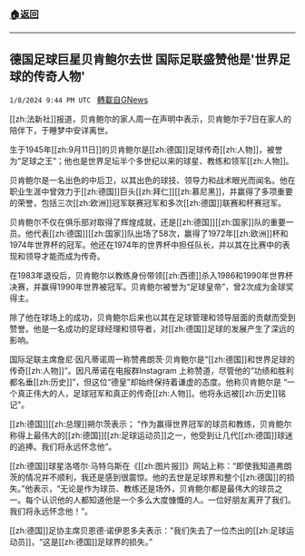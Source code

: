 ###  [:house:返回](README.md)
---


## 德国足球巨星贝肯鲍尔去世 国际足联盛赞他是'世界足球的传奇人物'
`1/8/2024 9:44 PM UTC ` [轉載自GNews](https://gnews.org/articles/2198279)

[[zh:法新社]]报道，贝肯鲍尔的家人周一在声明中表示，贝肯鲍尔于7日在家人的陪伴下，于睡梦中安详离世。

生于1945年[[zh:9月11日]]的贝肯鲍尔是[[zh:德国]]足球传奇[[zh:人物]]，被誉为“足球之王”；他也是世界足坛半个多世纪以来的球星、教练和领军[[zh:人物]]。

贝肯鲍尔是一名出色的中后卫，以其出色的球技、领导力和战术眼光而闻名。他在职业生涯中曾效力于[[zh:德国]]巨头[[zh:拜仁]][[zh:慕尼黑]]，并赢得了多项重要的荣誉，包括三次[[zh:欧洲]]冠军联赛冠军和多次[[zh:德国]]联赛和杯赛冠军。

贝肯鲍尔不仅在俱乐部对取得了辉煌成就，还是[[zh:德国]][[zh:国家]]队的重要一员。他代表[[zh:德国]][[zh:国家]]队出场了58次，赢得了1972年[[zh:欧洲]]杯和1974年世界杯的冠军。他还在1974年的世界杯中担任队长，并以其在比赛中的表现和领导才能而成为传奇。

在1983年退役后，贝肯鲍尔以教练身份带领[[zh:西德]]杀入1986和1990年世界杯决赛，并赢得1990年世界被冠军。贝肯鲍尔被誉为“足球皇帝”，曾2次成为金球奖得主。

除了他在球场上的成功，贝肯鲍尔后来也以其在足球管理和领导层面的贡献而受到赞誉。他是一名成功的足球经理和领导者，对[[zh:德国]]足球的发展产生了深远的影响。

国际足联主席詹尼·因凡蒂诺周一称赞弗朗茨·贝肯鲍尔是“[[zh:德国]]和世界足球的传奇[[zh:人物]]”。因凡蒂诺在电报群Instagram 上称赞道，尽管他的“功绩和胜利都名垂[[zh:历史]]”，但这位“德皇”却始终保持着谦虚的态度。他称贝肯鲍尔是    “一个真正伟大的人，足球冠军和真正的传奇[[zh:人物]]。他将永远被[[zh:历史]]铭记"。

[[zh:德国]][[zh:总理]]朔尔茨表示； “作为赢得世界冠军的球员和教练，贝肯鲍尔称得上最伟大的[[zh:德国]][[zh:足球运动员]]之一，他受到让几代[[zh:德国]]球迷的追捧。我们将永远怀念他”。

[[zh:德国]]球星洛塔尔·马特乌斯在《[[zh:图片报]]》网站上称：“即使我知道弗朗茨的情况并不顺利，我还是感到很震惊。他的去世是足球界和整个[[zh:德国]]的损失。”他表示，“无论是作为球员、教练还是场外，贝肯鲍尔都是最伟大的球员之一。每个认识他的人都知道他是一个多么大度慷慨的人。一位好朋友离开了我们。我们将永远怀念他！”。

[[zh:德国]]足协主席贝恩德·诺伊恩多夫表示："我们失去了一位杰出的[[zh:足球运动员]]，“这是[[zh:德国]]足球界的损失。”
